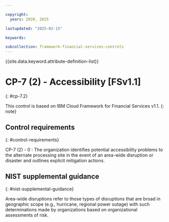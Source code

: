 ```yaml
---

copyright:
  years: 2020, 2025

lastupdated: "2025-02-15"

keywords:

subcollection: framework-financial-services-controls
---
```


{{site.data.keyword.attribute-definition-list}}

               
# CP-7 (2) - Accessibility [FSv1.1]
{: #cp-7.2}

This control is based on IBM Cloud Framework for Financial Services v1.1.
{: note}


## Control requirements
{: #control-requirements}

CP-7 (2) - 0
    : The organization identifies potential accessibility problems to the alternate processing site in the event of an area-wide disruption or disaster and outlines explicit mitigation actions.

## NIST supplemental guidance
{: #nist-supplemental-guidance}

Area-wide disruptions refer to those types of disruptions that are broad in geographic scope (e.g., hurricane, regional power outage) with such determinations made by organizations based on organizational assessments of risk.





